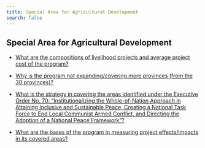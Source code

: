 ```yaml
---
title: Special Area for Agricultural Development
search: false
---
```


## Special Area for Agricultural Development


 - [What are the compositions of livelihood projects and average project cost of the program?](/fy-2022-plan-and-budget/special-area-for-agricultural-development/what-are-the-compositions-of-livelihood-projects-and-average-project-cost-of-the-program)
    
 - [Why is the program not expanding/covering more provinces (from the 30 provinces)?](/fy-2022-plan-and-budget/special-area-for-agricultural-development/why-is-the-program-not-expandingcovering-more-provinces-(from-the-30-provinces))
    
 - [What is the strategy in covering the areas identified under the Executive Order No. 70: “Institutionalizing the Whole-of-Nation Approach in Attaining Inclusive and Sustainable Peace, Creating a National Task Force to End Local Communist Armed Conflict, and Directing the Adoption of a National Peace Framework”?](/fy-2022-plan-and-budget/special-area-for-agricultural-development/what-is-the-strategy-in-covering-the-areas-identified-under-the-executive-order-no.-70:-"institution)
    
 - [What are the bases of the program in measuring project effects/impacts in its covered areas?](/fy-2022-plan-and-budget/special-area-for-agricultural-development/what-are-the-bases-of-the-program-in-measuring-project-effectsimpacts-in-its-covered-areas)
    
